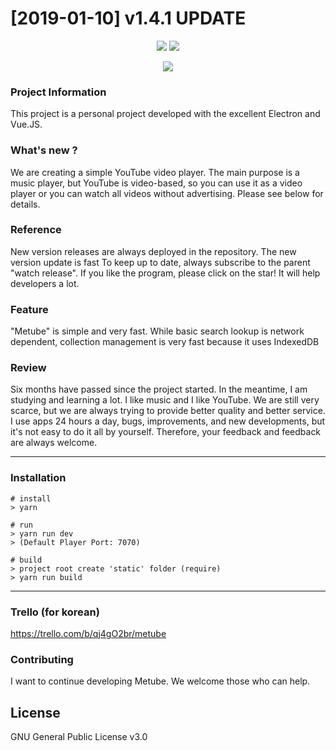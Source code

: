 # [2019-01-10] v1.4.1 UPDATE

<p align="center">
  <img src="https://i.imgur.com/4TF9sR3.png" />
  <img src="https://i.imgur.com/dz31Wvy.png" />
</p>

<p align="center">
  <img src="https://cdn-images-1.medium.com/max/500/1*4JNvT8VJrbLKzwmfvkFFAQ.png" />
</p>

### Project Information
This project is a personal project developed with the excellent Electron and Vue.JS.

### What's new ?
We are creating a simple  YouTube video player. The main purpose is a music player, but YouTube is video-based, so you can use it as a video player or you can watch all videos without advertising. Please see below for details.

### Reference
New version releases are always deployed in the repository. The new version update is fast
To keep up to date, always subscribe to the parent "watch release".
If you like the program, please click on the star! It will help developers a lot.

### Feature
"Metube" is simple and very fast. While basic search lookup is network dependent, collection management is very fast because it uses IndexedDB

### Review
Six months have passed since the project started.
In the meantime, I am studying and learning a lot.
I like music and I like YouTube.
We are still very scarce, but we are always trying to provide better quality and better service. I use apps 24 hours a day, bugs, improvements, and new developments, but it's not easy to do it all by yourself. Therefore, your feedback and feedback are always welcome.

***

### Installation
```
# install
> yarn

# run
> yarn run dev
> (Default Player Port: 7070)

# build
> project root create 'static' folder (require)
> yarn run build
```

***

### Trello (for korean)
<https://trello.com/b/qj4gO2br/metube>

### Contributing
I want to continue developing Metube. We welcome those who can help. <br/>

## License
GNU General Public License v3.0
